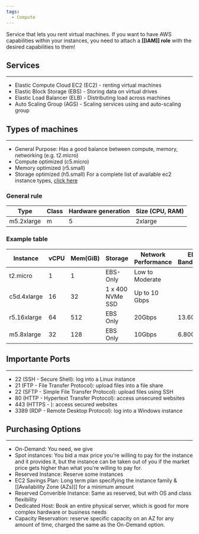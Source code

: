 ```yaml
---
tags:
  - Compute
---
```

Service that lets you rent virtual machines.
If you want to have AWS capabilities within your instances, you need to attach a **[[IAM]] role** with the desired capabilities to them!

## Services
---
- Elastic Compute Cloud EC2 (EC2) - renting virtual machines
- Elastic Block Storage (EBS) - Storing data on virtual drives
- Elastic Load Balancer (ELB) - Distributing load across machines 
- Auto Scaling Group (AGS) - Scaling services using and auto-scaling group

## Types of machines
---
- General Purpose: Has a good balance between compute, memory, networking (e.g. t2.micro)
- Compute optimized (c5.micro)
- Memory optimized (r5.small)
- Storage optimized (h5.small)
For a complete list of available ec2 instance types, [click here](https://aws.amazon.com/ec2/instance-types/)
### General rule 
|Type|Class|Hardware generation|Size (CPU, RAM)|
|---|---|---|---|
|m5.2xlarge|m|5|2xlarge|
### Example table
| Instance | vCPU | Mem(GiB) | Storage | Network Performance | EBS Bandwidth|
|---       |---   |---       |---      |---                  |---           |
|t2.micro  | 1|1|EBS-Only|Low to Moderate||
|c5d.4xlarge|16|32|1 x 400 NVMe SSD|Up to 10 Gbps||
|r5.16xlarge|64|512|EBS Only|20Gbps|13.600|
|m5.8xlarge|32|128|EBS Only|10Gbps|6.800|

## Importante Ports
---
- 22 (SSH - Secure Shell): log into a Linux instance
- 21 (FTP - File Transfer Protocol): upload files into a file share
- 22 (SFTP - Simple File Transfer Protocol): upload files using SSH
- 80 (HTTP - Hypertext Transfer Protocol): access unsecured websites
- 443 (HTTPS - ): access secured websites
- 3389 (RDP - Remote Desktop Protocol): log into a Windows instance

## Purchasing Options
---
- On-Demand: You need, we give
- Spot instances: You bid a max price you're willing to pay for the instance and it provides it, but the instance can be taken out of you if the market price gets higher than what you're willing to pay for.
- Reserved Instance: Reserve some instances
- EC2 Savings Plan: Long term plan specifying the instance family & [[Availability Zone (AZs)]] for a minimum amount
- Reserved Converible Instance: Same as reserved, but with OS and class flexibility
- Dedicated Host: Book an entire physical server, which is good for more complex hardware or business needs
- Capacity Reservation: reserve specific capacity on an AZ for any amount of time, charged the same as the On-Demand option.